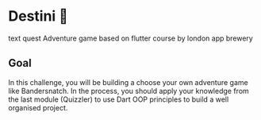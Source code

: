 # Destini 🤔
text quest Adventure game based on flutter course by london app brewery
## Goal

In this challenge, you will be building a choose your own adventure game like Bandersnatch. In the process, you should apply your knowledge from the last module (Quizzler) to use Dart OOP principles to build a well organised project.




